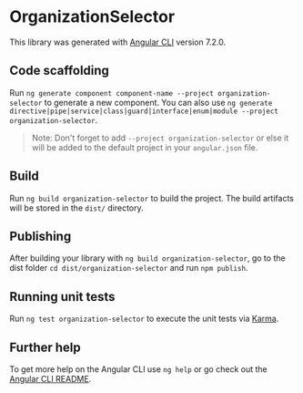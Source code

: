 # OrganizationSelector

This library was generated with [Angular CLI](https://github.com/angular/angular-cli) version 7.2.0.

## Code scaffolding

Run `ng generate component component-name --project organization-selector` to generate a new component. You can also use `ng generate directive|pipe|service|class|guard|interface|enum|module --project organization-selector`.
> Note: Don't forget to add `--project organization-selector` or else it will be added to the default project in your `angular.json` file. 

## Build

Run `ng build organization-selector` to build the project. The build artifacts will be stored in the `dist/` directory.

## Publishing

After building your library with `ng build organization-selector`, go to the dist folder `cd dist/organization-selector` and run `npm publish`.

## Running unit tests

Run `ng test organization-selector` to execute the unit tests via [Karma](https://karma-runner.github.io).

## Further help

To get more help on the Angular CLI use `ng help` or go check out the [Angular CLI README](https://github.com/angular/angular-cli/blob/master/README.md).
